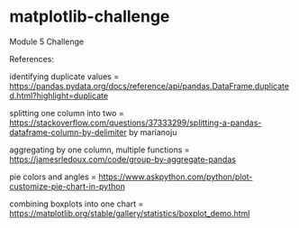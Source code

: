 # matplotlib-challenge
Module 5 Challenge

References:

identifying duplicate values = https://pandas.pydata.org/docs/reference/api/pandas.DataFrame.duplicated.html?highlight=duplicate

splitting one column into two = https://stackoverflow.com/questions/37333299/splitting-a-pandas-dataframe-column-by-delimiter by marianoju

aggregating by one column, multiple functions = https://jamesrledoux.com/code/group-by-aggregate-pandas

pie colors and angles = https://www.askpython.com/python/plot-customize-pie-chart-in-python

combining boxplots into one chart = https://matplotlib.org/stable/gallery/statistics/boxplot_demo.html